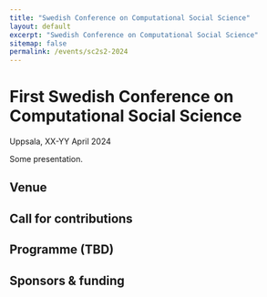 ```yaml
---
title: "Swedish Conference on Computational Social Science"
layout: default
excerpt: "Swedish Conference on Computational Social Science"
sitemap: false
permalink: /events/sc2s2-2024
---
```


# First Swedish Conference on Computational Social Science

Uppsala, XX-YY April 2024

Some presentation.

## Venue

## Call for contributions

## Programme (TBD)

## Sponsors & funding

